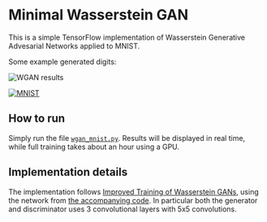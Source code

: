 Minimal Wasserstein GAN
=======================

This is a simple TensorFlow implementation of Wasserstein Generative Advesarial Networks applied to MNIST.

Some example generated digits:

![WGAN results](https://user-images.githubusercontent.com/2202312/32365318-b0ccc44a-c079-11e7-8fb1-6b1566c0bdc4.png)

[![MNIST](https://img.youtube.com/vi/d6DWWw6dqT0/0.jpg)](https://www.youtube.com/watch?v=d6DWWw6dqT0)

How to run
----------

Simply run the file [`wgan_mnist.py`](wgan_mnist.py). Results will be displayed in real time, while full training takes about an hour using a GPU.

Implementation details
----------------------

The implementation follows [Improved Training of Wasserstein GANs](https://arxiv.org/abs/1704.00028), using the network from [the accompanying code](https://github.com/igul222/improved_wgan_training). In particular both the generator and discriminator uses 3 convolutional layers with 5x5 convolutions.
